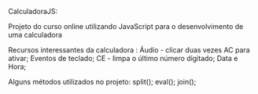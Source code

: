 CalculadoraJS:

Projeto do curso online utilizando JavaScript para o desenvolvimento de uma calculadora

Recursos interessantes da calculadora :
  Áudio - clicar duas vezes AC para ativar;
  Eventos de teclado;
  CE - limpa o último número digitado;
  Data e Hora; 
 
Alguns métodos utilizados no projeto: 
  split();
  eval();
  join();
  
  
 
